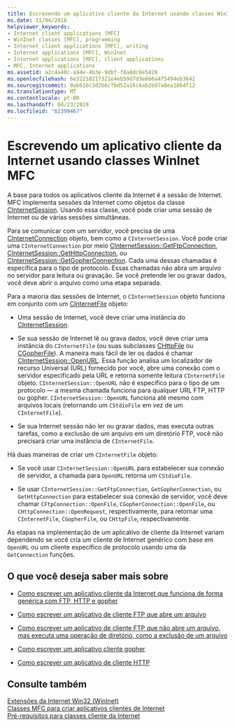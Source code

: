 ```yaml
---
title: Escrevendo um aplicativo cliente da Internet usando classes WinInet MFC
ms.date: 11/04/2016
helpviewer_keywords:
- Internet client applications [MFC]
- WinInet classes [MFC], programming
- Internet client applications [MFC], writing
- Internet applications [MFC], WinInet
- Internet applications [MFC], client applications
- MFC, Internet applications
ms.assetid: a2c4a40c-a94e-4b3e-9dbf-f8a8dc8e5428
ms.openlocfilehash: 6e32210217321e4eb59d7d3e666a4f5494eb3642
ms.sourcegitcommit: 0ab61bc3d2b6cfbd52a16c6ab2b97a8ea1864f12
ms.translationtype: MT
ms.contentlocale: pt-BR
ms.lasthandoff: 04/23/2019
ms.locfileid: "62399467"
---
```

# <a name="writing-an-internet-client-application-using-mfc-wininet-classes"></a>Escrevendo um aplicativo cliente da Internet usando classes WinInet MFC

A base para todos os aplicativos cliente da Internet é a sessão de Internet. MFC implementa sessões da Internet como objetos da classe [CInternetSession](../mfc/reference/cinternetsession-class.md). Usando essa classe, você pode criar uma sessão de Internet ou de várias sessões simultâneas.

Para se comunicar com um servidor, você precisa de uma [CInternetConnection](../mfc/reference/cinternetconnection-class.md) objeto, bem como a `CInternetSession`. Você pode criar uma `CInternetConnection` por meio [CInternetSession::GetFtpConnection](../mfc/reference/cinternetsession-class.md#getftpconnection), [CInternetSession::GetHttpConnection](../mfc/reference/cinternetsession-class.md#gethttpconnection), ou [CInternetSession::GetGopherConnection](../mfc/reference/cinternetsession-class.md#getgopherconnection). Cada uma dessas chamadas é específica para o tipo de protocolo. Essas chamadas não abra um arquivo no servidor para leitura ou gravação. Se você pretende ler ou gravar dados, você deve abrir o arquivo como uma etapa separada.

Para a maioria das sessões de Internet, o `CInternetSession` objeto funciona em conjunto com um [CInternetFile](../mfc/reference/cinternetfile-class.md) objeto:

- Uma sessão de Internet, você deve criar uma instância do [CInternetSession](../mfc/reference/cinternetsession-class.md).

- Se sua sessão de Internet lê ou grava dados, você deve criar uma instância do `CInternetFile` (ou suas subclasses [CHttpFile](../mfc/reference/chttpfile-class.md) ou [CGopherFile](../mfc/reference/cgopherfile-class.md)). A maneira mais fácil de ler os dados é chamar [CInternetSession::OpenURL](../mfc/reference/cinternetsession-class.md#openurl). Essa função analisa um localizador de recurso Universal (URL) fornecido por você, abre uma conexão com o servidor especificado pela URL e retorna somente leitura `CInternetFile` objeto. `CInternetSession::OpenURL` não é específico para o tipo de um protocolo — a mesma chamada funciona para qualquer URL FTP, HTTP ou gopher. `CInternetSession::OpenURL` funciona até mesmo com arquivos locais (retornando um `CStdioFile` em vez de um `CInternetFile`).

- Se sua Internet sessão não ler ou gravar dados, mas executa outras tarefas, como a exclusão de um arquivo em um diretório FTP, você não precisará criar uma instância de `CInternetFile`.

Há duas maneiras de criar um `CInternetFile` objeto:

- Se você usar `CInternetSession::OpenURL` para estabelecer sua conexão de servidor, a chamada para `OpenURL` retorna um `CStdioFile`.

- Se usar `CInternetSession::GetFtpConnection`, `GetGopherConnection`, ou `GetHttpConnection` para estabelecer sua conexão de servidor, você deve chamar `CFtpConnection::OpenFile`, `CGopherConnection::OpenFile`, ou `CHttpConnection::OpenRequest`, respectivamente, para retornar uma `CInternetFile`, `CGopherFile`, ou `CHttpFile`, respectivamente.

As etapas na implementação de um aplicativo de cliente da Internet variam dependendo se você cria um cliente de Internet genérico com base em `OpenURL` ou um cliente específico de protocolo usando uma da `GetConnection` funções.

## <a name="what-do-you-want-to-know-more-about"></a>O que você deseja saber mais sobre

- [Como escrever um aplicativo cliente da Internet que funciona de forma genérica com FTP, HTTP e gopher](../mfc/steps-in-a-typical-internet-client-application.md)

- [Como escrever um aplicativo de cliente FTP que abre um arquivo](../mfc/steps-in-a-typical-ftp-client-application.md)

- [Como escrever um aplicativo de cliente FTP que não abre um arquivo, mas executa uma operação de diretório, como a exclusão de um arquivo](../mfc/steps-in-a-typical-ftp-client-application-to-delete-a-file.md)

- [Como escrever um aplicativo cliente gopher](../mfc/steps-in-a-typical-gopher-client-application.md)

- [Como escrever um aplicativo de cliente HTTP](../mfc/steps-in-a-typical-http-client-application.md)

## <a name="see-also"></a>Consulte também

[Extensões da Internet Win32 (WinInet)](../mfc/win32-internet-extensions-wininet.md)<br/>
[Classes MFC para criar aplicativos clientes de Internet](../mfc/mfc-classes-for-creating-internet-client-applications.md)<br/>
[Pré-requisitos para classes cliente da Internet](../mfc/prerequisites-for-internet-client-classes.md)
